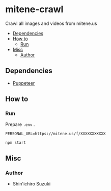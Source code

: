 # mitene-crawl

Crawl all images and videos from mitene.us

- [Dependencies](#dependencies)
- [How to](#how-to)
  - [Run](#run)
- [Misc](#misc)
  - [Author](#author)

## Dependencies

- [Puppeteer](https://github.com/puppeteer/puppeteer)

## How to

### Run

Prepare `.env` .

```.env
PERSONAL_URL=https://mitene.us/f/XXXXXXXXXXX
```

```shell
npm start
```

## Misc

### Author

- Shin'ichiro Suzuki
